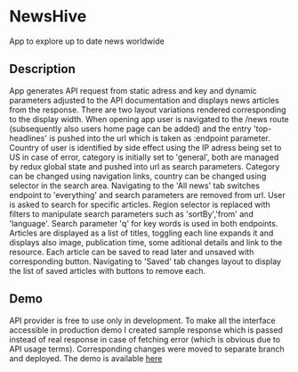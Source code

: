 # NewsHive
App to explore up to date news worldwide
## Description
App generates API request from static adress and key and dynamic parameters adjusted to the API documentation and displays news articles from the response. 
There are two layout variations rendered corresponding to the display width. 
When opening app user is navigated to the /news route (subsequently also users home page can be added) and the entry 'top-headlines' is pushed into the url which is taken as :endpoint parameter.
Country of user is identified by side effect using the IP adress being set to US in case of error, category is initially set to 'general', both are managed by redux global state and pushed into url as search parameters.
Category can be changed using navigation links, country can be changed using selector in the search area.
Navigating to the 'All news' tab switches endpoint to 'everything' and search parameters are removed from url. User is asked to search for specific articles. Region selector is replaced with filters to manipulate search parameters such as 'sortBy','from' and 'language'.
Search parameter 'q' for key words is used in both endpoints. 
Articles are displayed as a list of titles, toggling each line expands it and displays also image, publication time, some aditional details and link to the resource.
Each article can be saved to read later and unsaved with corresponding button.
Navigating to 'Saved' tab changes layout to display the list of saved articles with buttons to remove each.
## Demo
API provider is free to use only in development. To make all the interface accessible in production demo I created sample response which is passed instead of real response in case of fetching error (which is obvious due to API usage terms).
Corresponding changes were moved to separate branch and deployed. The demo is available [here](https://news-hive.netlify.app) 


